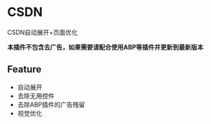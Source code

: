 # CSDN
CSDN自动展开+页面优化

**本插件不包含去广告，如果需要请配合使用ABP等插件并更新到最新版本**

## Feature
- 自动展开
- 去除无用控件
- 去除ABP插件的广告残留
- 视觉优化